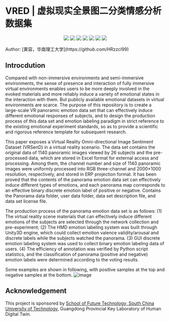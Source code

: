 # VRED | 虚拟现实全景图二分类情感分析数据集

<p align="center">
    <a href="./LICENSE"><img src="https://img.shields.io/badge/license-Apache%202-red.svg"></a>
    <a href="support os"><img src="https://img.shields.io/badge/os-linux%2C%20win%2C%20mac-pink.svg"></a>
    <a href=""><img src="https://img.shields.io/badge/python-3.8+-aff.svg"></a>
    <a href="https://github.com/scut-bds/VRSenD/graphs/contributors"><img src="https://img.shields.io/github/contributors/scut-bds/VRSenD?color=9ea"></a>
    <a href="https://github.com/scut-bds/VRSenD/commits"><img src="https://img.shields.io/github/commit-activity/m/scut-bds/VRSenD?color=3af"></a>
    <a href="https://github.com/scut-bds/VRSenD/issues"><img src="https://img.shields.io/github/issues/scut-bds/VRSenD?color=9cc"></a>
    <a href="https://github.com/scut-bds/VRSenD/stargazers"><img src="https://img.shields.io/github/stars/scut-bds/VRSenD?color=ccf"></a>
</p>
Author: [黄容，华南理工大学](https://github.com/HRzzcl99)

## Introcdution

Compared with non-immersive environments and semi-immersive environments, the sense of presence and interaction of fully immersive virtual environments enables users to be more deeply involved in the evoked materials and more reliably induce a variety of emotional states in the interaction with them. But publicly available emotional datasets in virtual environments are scarce. The purpose of this repository is to create a large-scale VR panoramic emotion data set that can effectively induce different emotional responses of subjects, and to design the production process of this data set and emotion labeling paradigm in strict reference to the existing emotional experiment standards, so as to provide a scientific and rigorous reference template for subsequent research.



This paper exposes a Virtual Reality Omni-directional Image Sentiment Dataset (VRSenD) in a virtual reality scenario. The data set contains the original data of 1140 panoramic images viewed by 26 subjects and the pre-processed data, which are stored in Excel format for external access and processing. Among them, the channel number and size of 1140 panoramic images were uniformly processed into RGB three-channel and 2000×1000 resolution, respectively, and stored in ERP projection format. It has been proved that the contents of the panorama emotion data set can effectively induce different types of emotions, and each panorama map corresponds to an effective binary discrete emotion label of positive or negative. Contains the Panorama data folder, user data folder, data set description file, and data set license file.



The production process of the panorama emotion data set is as follows:
(1) The virtual reality scene materials that can effectively induce different emotions of the subjects are selected through the network collection and pre-experiment;
(2) The HMD emotion labeling system was built through Unity3D engine, which could collect emotion valence validity/arousal and discrete labels while the subjects watched the panorama.
(3) GUI discrete emotion labeling system was used to collect binary emotion labeling data of users.
(4) The efficiency of annotation was verified by Python script statistics, and the classification of panorama (positive and negative) emotion labels were determined according to the voting results.

Some examples are shown in following, with positive samples at the top and negative samples at the bottom.
![image](https://user-images.githubusercontent.com/34803816/230023139-a65d32a0-caaa-4bd4-97ce-439d5f778f2f.png)


## Acknowledgement
This project is sponsored by [School of Future Technology, South China University of Technology](https://www2.scut.edu.cn/ft/main.htm), Guangdong Provincial Key Laboratory of Human Digital Twin.
